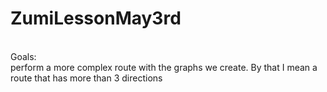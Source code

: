 # ZumiLessonMay3rd

<br>  
Goals:  <br> 
perform a more complex route with the graphs we create.  By that I mean a route that has more than 3 directions 
